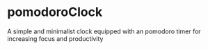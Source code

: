 # pomodoroClock
A simple and minimalist clock equipped with an pomodoro timer for increasing focus and productivity
